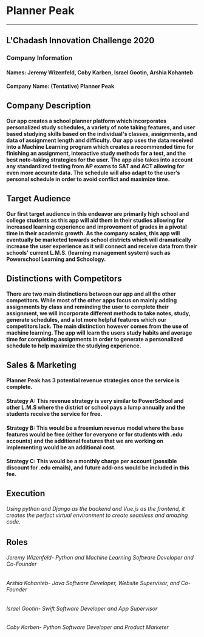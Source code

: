# Planner Peak
- - - -
## L'Chadash Innovation Challenge 2020
### Company Information
#### Names: Jeremy Wizenfeld, Coby Karben, Israel Gootin, Arshia Kohanteb
#### Company Name: (Tentative) Planner Peak
## Company Description
#### Our app creates a school planner platform which incorporates personalized study schedules, a variety of note taking features, and user based studying skills based on the individual's classes, assignments, and data of assignment length and difficulty. Our app uses the data received into a Machine Learning program which creates a recommended time for finishing an assignment, interactive study methods for a test, and the best note-taking strategies for the user. The app also takes into account any standardized testing from AP exams to SAT and ACT allowing for even more accurate data. The schedule will also adapt to the user’s personal schedule in order to avoid conflict and maximize time.
## Target Audience
#### Our first target audience in this endeavor are primarily high school and college students as this app will aid them in their studies allowing for increased learning experience and improvement of grades in a pivotal time in their academic growth. As the company scales, this app will eventually be marketed towards school districts which will dramatically increase the user experience as it will connect and receive data from their schools’ current L.M.S. (learning management system) such as Powerschool Learning and Schoology.
## Distinctions with Competitors
#### There are two main distinctions between our app and all the other competitors. While most of the other apps focus on mainly adding assignments by class and reminding the user to complete their assignment, we will incorporate different methods to take notes, study, generate schedules, and a lot more helpful features which our competitors lack. The main distinction however comes from the use of machine learning. The app will learn the users study habits and average time for completing assignments in order to generate a personalized schedule to help maximize the studying experience.
## Sales & Marketing
#### Planner Peak has 3 potential revenue strategies once the service is complete.
#### Strategy A: This revenue strategy is very similar to PowerSchool and other L.M.S where the district or school pays a lump annually and the students receive the service for free.
#### Strategy B: This would be a freemium revenue model where the base features would be free (either for everyone or for students with .edu accounts) and the additional features that we are working on implementing would be an additional cost.
#### Strategy C: This would be a monthly charge per account (possible discount for .edu emails), and future add-ons would be included in this fee.
## Execution
###### Using python and Django as the backend and Vue.js as the frontend, it creates the perfect virtual environment to create seamless and amazing code.

## Roles
###### Jeremy Wizenfeld- Python and Machine Learning Software Developer and Co-Founder
###### Arshia Kohanteb- Java Software Developer, Website Supervisor, and Co-Founder
###### Israel Gootin- Swift Software Developer and App Supervisor
###### Coby Karben- Python Software Developer and Product Marketer